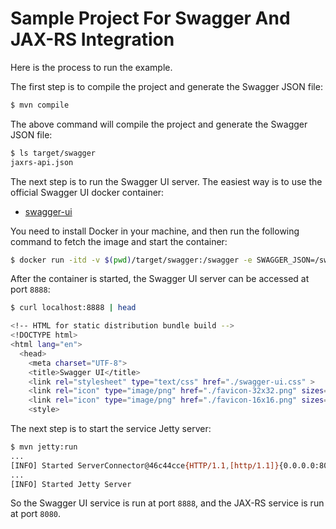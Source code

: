 # Sample Project For Swagger And JAX-RS Integration

Here is the process to run the example.

The first step is to compile the project and generate the Swagger JSON file:

```bash
$ mvn compile
```

The above command will compile the project and generate the Swagger JSON file:

```bash
$ ls target/swagger
jaxrs-api.json
```

The next step is to run the Swagger UI server. The easiest way is to use the official Swagger UI docker container:

* [swagger-ui](https://hub.docker.com/r/swaggerapi/swagger-ui/)

You need to install Docker in your machine, and then run the following command to fetch the image and start the container:

```bash
$ docker run -itd -v $(pwd)/target/swagger:/swagger -e SWAGGER_JSON=/swagger/jaxrs-api.json -p 8888:8080 swaggerapi/swagger-ui
```

After the container is started, the Swagger UI server can be accessed at port `8888`:

```bash
$ curl localhost:8888 | head

<!-- HTML for static distribution bundle build -->
<!DOCTYPE html>
<html lang="en">
  <head>
    <meta charset="UTF-8">
    <title>Swagger UI</title>
    <link rel="stylesheet" type="text/css" href="./swagger-ui.css" >
    <link rel="icon" type="image/png" href="./favicon-32x32.png" sizes="32x32" />
    <link rel="icon" type="image/png" href="./favicon-16x16.png" sizes="16x16" />
    <style>
```

The next step is to start the service Jetty server:

```bash
$ mvn jetty:run
...
[INFO] Started ServerConnector@46c44cce{HTTP/1.1,[http/1.1]}{0.0.0.0:8080}
...
[INFO] Started Jetty Server
```

So the Swagger UI service is run at port `8888`, and the JAX-RS service is run at port `8080`.

